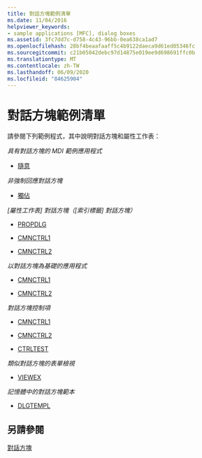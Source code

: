 ```yaml
---
title: 對話方塊範例清單
ms.date: 11/04/2016
helpviewer_keywords:
- sample applications [MFC], dialog boxes
ms.assetid: 3fc7dd7c-d758-4c43-96bb-0ea638ca1ad7
ms.openlocfilehash: 28bf4beaafaaff5c4b9122daeca9d61ed05346fc
ms.sourcegitcommit: c21b05042debc97d14875e019ee9d698691ffc0b
ms.translationtype: MT
ms.contentlocale: zh-TW
ms.lasthandoff: 06/09/2020
ms.locfileid: "84625904"
---
```

# <a name="dialog-sample-list"></a>對話方塊範例清單

請參閱下列範例程式，其中說明對話方塊和屬性工作表：

*具有對話方塊的 MDI 範例應用程式*

- [隨意](../overview/visual-cpp-samples.md)

*非強制回應對話方塊*

- [獨佔](../overview/visual-cpp-samples.md)

*[屬性工作表] 對話方塊（[索引標籤] 對話方塊）*

- [PROPDLG](../overview/visual-cpp-samples.md)

- [CMNCTRL1](../overview/visual-cpp-samples.md)

- [CMNCTRL2](../overview/visual-cpp-samples.md)

*以對話方塊為基礎的應用程式*

- [CMNCTRL1](../overview/visual-cpp-samples.md)

- [CMNCTRL2](../overview/visual-cpp-samples.md)

*對話方塊控制項*

- [CMNCTRL1](../overview/visual-cpp-samples.md)

- [CMNCTRL2](../overview/visual-cpp-samples.md)

- [CTRLTEST](../overview/visual-cpp-samples.md)

*類似對話方塊的表單檢視*

- [VIEWEX](../overview/visual-cpp-samples.md)

*記憶體中的對話方塊範本*

- [DLGTEMPL](../overview/visual-cpp-samples.md)

## <a name="see-also"></a>另請參閱

[對話方塊](dialog-boxes.md)
